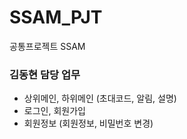 # SSAM_PJT
공통프로젝트 SSAM

### 김동현 담당 업무
- 상위메인, 하위메인 (초대코드, 알림, 설명)
- 로그인, 회원가입
- 회원정보 (회원정보, 비밀번호 변경)